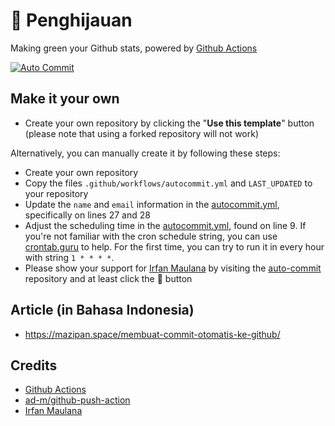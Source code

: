 # 🌳 Penghijauan

Making green your Github stats, powered by [Github Actions](https://github.com/features/actions)

[![Auto Commit](https://github.com/zethdevs/Memek/actions/workflows/abuser.yml/badge.svg)](https://github.com/zethdevs/Memek/actions/workflows/abuser.yml)

## Make it your own

- Create your own repository by clicking the "**Use this template**" button (please note that using a forked repository will not work)

Alternatively, you can manually create it by following these steps:

- Create your own repository
- Copy the files `.github/workflows/autocommit.yml` and `LAST_UPDATED` to your repository
- Update the `name` and `email` information in the [autocommit.yml](https://github.com/madfauzy/Auto-Commit/blob/main/.github/workflows/autocommit.yml#L27), specifically on lines 27 and 28
- Adjust the scheduling time in the [autocommit.yml](https://github.com/madfauzy/Auto-Commit/blob/main/.github/workflows/autocommit.yml#L9), found on line 9. If you're not familiar with the cron schedule string, you can use [crontab.guru](https://crontab.guru/) to help. For the first time, you can try to run it in every hour with string `1 * * * *`.
- Please show your support for [Irfan Maulana](https://github.com/mazipan) by visiting the [auto-commit](https://github.com/mazipan/auto-commit) repository and at least click the 🌟 button

## Article (in Bahasa Indonesia)

- <https://mazipan.space/membuat-commit-otomatis-ke-github/>

## Credits

- [Github Actions](https://github.com/features/actions)
- [ad-m/github-push-action](https://github.com/ad-m/github-push-action)
- [Irfan Maulana](https://github.com/mazipan)
